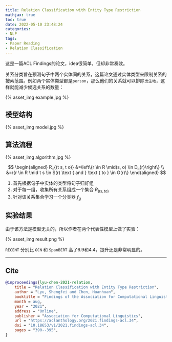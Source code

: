 ```yaml
---
title: Relation Classification with Entity Type Restriction
mathjax: true
toc: true
date: 2022-05-10 23:48:24
categories:
- NLP
tags:
- Paper Reading
- Relation Classification
---
```

这是一篇ACL Findings的论文，idea很简单，但却非常奏效。

<!--more-->

关系分类旨在预测句子中两个实体间的关系，这篇论文通过实体类型来限制关系的搜索范围。例如两个实体类型都是`person`，那么他们的关系就可以排除`出生地`，这样就能减少候选关系的数量：

{% asset_img example.jpg %}

## 模型结构

{% asset_img model.jpg %}

## 算法流程

{% asset_img algorithm.jpg %}

$$
\begin{aligned}
R_{(t s, t o)} &=\left\{r \in R \mid(s, o) \in D_{r}\right\} \\
&=\{r \in R \mid t s \in S(r) \text { and } \text { to } \in O(r)\}
\end{aligned}
$$

1. 首先根据句子中实体的类型将句子归好组
2. 对于每一组，收集所有关系组成一个集合 $R_{(t s, t o)}$
3. 针对该关系集合学习一个分类器 $f_g$

## 实验结果
由于该方法是模型无关的，所以作者在两个代表性模型上做了实验：

{% asset_img result.png %}

`RECENT` 分别比 `GCN` 和 `SpanBERT` 高了6.9和4.4，提升还是非常明显的。

___
## Cite
```bib
@inproceedings{lyu-chen-2021-relation,
    title = "Relation Classification with Entity Type Restriction",
    author = "Lyu, Shengfei and Chen, Huanhuan",
    booktitle = "Findings of the Association for Computational Linguistics: ACL-IJCNLP 2021",
    month = aug,
    year = "2021",
    address = "Online",
    publisher = "Association for Computational Linguistics",
    url = "https://aclanthology.org/2021.findings-acl.34",
    doi = "10.18653/v1/2021.findings-acl.34",
    pages = "390--395",
}
```